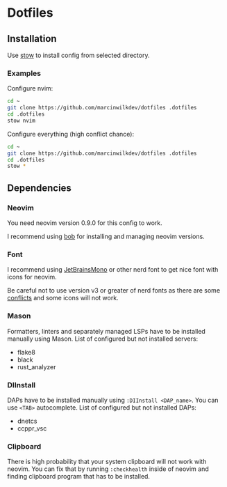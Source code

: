# Dotfiles

## Installation
 
Use [stow](https://www.gnu.org/software/stow/) to install config from selected directory.

### Examples

Configure nvim:

```bash
cd ~
git clone https://github.com/marcinwilkdev/dotfiles .dotfiles
cd .dotfiles
stow nvim
```

Configure everything (high conflict chance):

```bash
cd ~
git clone https://github.com/marcinwilkdev/dotfiles .dotfiles
cd .dotfiles
stow *
```

## Dependencies

### Neovim

You need neovim version 0.9.0 for this config to work.

I recommend using [bob](https://github.com/MordechaiHadad/bob) for installing and managing neovim versions.

### Font

I recommend using [JetBrainsMono](https://github.com/ryanoasis/nerd-fonts/tree/v2.3.3/patched-fonts/JetBrainsMono/Ligatures) or other nerd font to get nice font with icons for neovim.

Be careful not to use version v3 or greater of nerd fonts as there are some [conflicts](https://github.com/ryanoasis/nerd-fonts/issues/1190) and some icons will not work.

### Mason

Formatters, linters and separately managed LSPs have to be installed manually using Mason. List of configured but not installed servers:

- flake8
- black
- rust_analyzer

### DIInstall

DAPs have to be installed manually using `:DIInstall <DAP_name>`. You can use `<TAB>` autocomplete. List of configured but not installed DAPs:

- dnetcs
- ccppr_vsc

### Clipboard

There is high probability that your system clipboard will not work with neovim. You can fix that by running `:checkhealth` inside of neovim and finding clipboard program that has to be installed.
